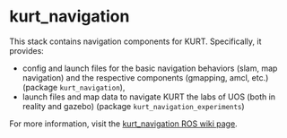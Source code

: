kurt_navigation
=============

This stack contains navigation components for KURT. Specifically, it provides: 

* config and launch files for the basic navigation behaviors (slam, map navigation) and the respective components (gmapping, amcl, etc.) (package `kurt_navigation`),
* launch files and map data to navigate KURT the labs of UOS (both in reality and gazebo) (package `kurt_navigation_experiments`)

For more information, visit the [kurt_navigation ROS wiki page](http://www.ros.org/wiki/kurt_navigation).
